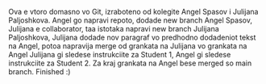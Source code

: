 Ova e vtoro domasno vo Git,
izraboteno od kolegite Angel Spasov i Julijana Paljoshkova.
Angel go napravi repoto, dodade new branch Angel Spasov,
Julijana e collaborator, taa istotaka napravi new branch Julijana Paljoshkova,
Julijana dodade nov paragraf vo predhodno dodadeniot tekst na Angel, potoa napravija merge od grankata na Julijana vo grankata na Angel
Julijana gi sledese instrukciite za Student 1,
Angel gi sledese instrukciite za Student 2.
Za kraj grankata na Angel bese merged so main branch. 
Finished :) 
